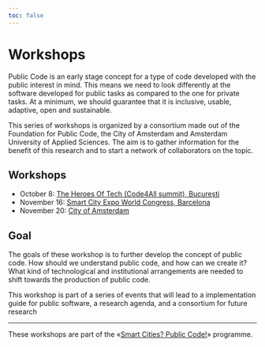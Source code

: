 ```yaml
---
toc: false
---
```


# Workshops

Public Code is an early stage concept for a type of code developed with the public interest in mind. This means we need to look differently at the software developed for public tasks as compared to the one for private tasks. At a minimum, we should guarantee that it is inclusive, usable, adaptive, open and sustainable.

This series of workshops is organized by a consortium made out of the Foundation for Public Code, the City of Amsterdam and Amsterdam University of Applied Sciences. The aim is to gather information for the benefit of this research and to start a network of collaborators on the topic.

## Workshops

* October 8: [The Heroes Of Tech (Code4All summit), București](bucharest.md)
* November 16: [Smart City Expo World Congress, Barcelona](barcelona.md)
* November 20: [City of Amsterdam](amsterdam.md)

## Goal

The goals of these workshop is to further develop the concept of public code. How should we understand public code, and how can we create it? What kind of technological and institutional arrangements are needed to shift towards the production of public code.

This workshop is part of a series of events that will lead to a implementation guide for public software, a research agenda, and a consortium for future research

---

These workshops are part of the «[Smart Cities? Public Code!](../index.md)» programme.

